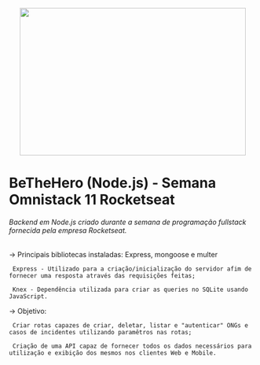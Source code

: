 <p align="center">
  <img width="460" height="300" src="https://github.com/ArtToledo/Be-the-hero/blob/master/logoBeTheHero.svg">
</p>

# BeTheHero (Node.js) - Semana Omnistack 11 Rocketseat
###### Backend em Node.js criado durante a semana de programação fullstack fornecida pela empresa Rocketseat.


-> Principais bibliotecas instaladas: Express, mongoose e multer

     Express - Utilizado para a criação/inicialização do servidor afim de fornecer uma resposta através das requisições feitas; 
     
     Knex - Dependência utilizada para criar as queries no SQLite usando JavaScript.
          
-> Objetivo: 
     
     Criar rotas capazes de criar, deletar, listar e "autenticar" ONGs e casos de incidentes utilizando paramêtros nas rotas;
     
     Criação de uma API capaz de fornecer todos os dados necessários para utilização e exibição dos mesmos nos clientes Web e Mobile.
